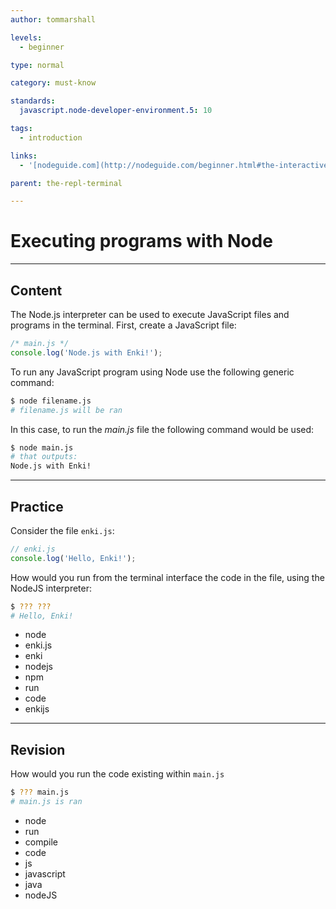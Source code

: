 ```yaml
---
author: tommarshall

levels:
  - beginner

type: normal

category: must-know

standards:
  javascript.node-developer-environment.5: 10

tags:
  - introduction

links:
  - '[nodeguide.com](http://nodeguide.com/beginner.html#the-interactive-node.js-shell){website}'

parent: the-repl-terminal

---
```


# Executing programs with Node

---

## Content

The Node.js interpreter can be used to execute JavaScript files and programs in the terminal. First, create a JavaScript file:

```javascript
/* main.js */
console.log('Node.js with Enki!');
```

To run any JavaScript program using Node use the following generic command:

```bash
$ node filename.js
# filename.js will be ran
```

In this case, to run the _main.js_ file the following command would be used:

```bash
$ node main.js
# that outputs:
Node.js with Enki!
```

---

## Practice

Consider the file `enki.js`:

```javascript
// enki.js
console.log('Hello, Enki!');
```

How would you run from the terminal interface the code in the file, using the NodeJS interpreter:

```bash
$ ??? ???
# Hello, Enki!
```

- node
- enki.js
- enki
- nodejs
- npm
- run
- code
- enkijs

---

## Revision

How would you run the code existing within `main.js`

```bash
$ ??? main.js
# main.js is ran
```

- node
- run
- compile
- code
- js
- javascript
- java
- nodeJS

